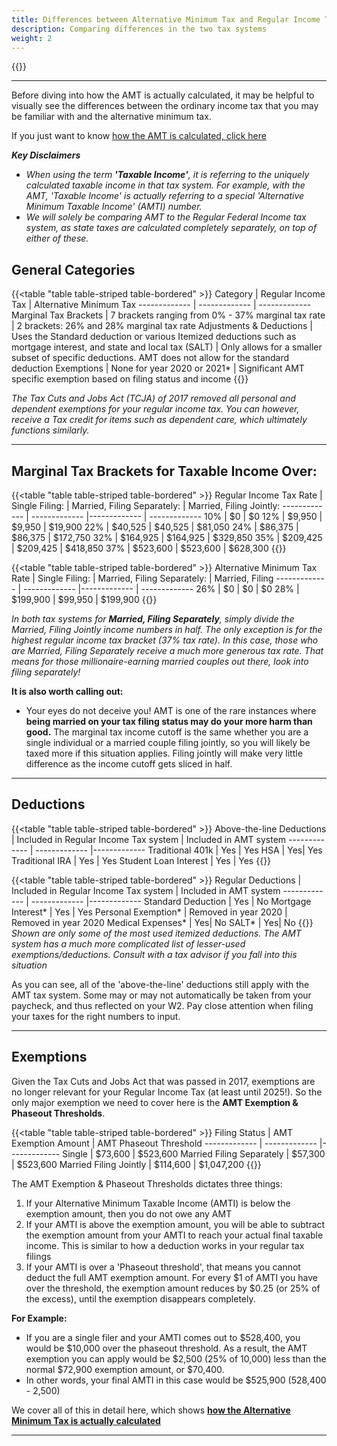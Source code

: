 ```yaml
---
title: Differences between Alternative Minimum Tax and Regular Income Tax
description: Comparing differences in the two tax systems
weight: 2
---
```

{{<disclaimer>}}

------------------
Before diving into how the AMT is actually calculated, it may be helpful to visually see the differences between the ordinary income tax that you may be familiar with and the alternative minimum tax.

If you just want to know [how the AMT is calculated, click here](/learn_about_the_amt/how-to-calculate-alternative-minimum-tax)

***Key Disclaimers***
- *When using the term **'Taxable Income'**, it is referring to the uniquely calculated taxable income in that tax system. For example, with the AMT, 'Taxable Income' is actually referring to a special 'Alternative Minimum Taxable Income' (AMTI) number.*
- *We will solely be comparing AMT to the Regular Federal Income tax system, as state taxes are calculated completely separately, on top of either of these.*

General Categories
----

{{<table "table table-striped table-bordered" >}}
  Category | Regular Income Tax  | Alternative Minimum Tax
  ------------- | ------------- | -------------
 Marginal Tax Brackets | 7 brackets ranging from 0% - 37% marginal tax rate | 2 brackets: 26% and 28% marginal tax rate
 Adjustments & Deductions | Uses the Standard deduction or various Itemized deductions such as mortgage interest, and state and local tax (SALT) | Only allows for a smaller subset of specific deductions. AMT does not allow for the standard deduction
 Exemptions | None for year 2020 or 2021* | Significant AMT specific exemption based on filing status and income
{{</table>}}

*The Tax Cuts and Jobs Act (TCJA) of 2017 removed all personal and dependent exemptions for your regular income tax. You can however, receive a Tax credit for items such as dependent care, which ultimately functions similarly.*

---------------

Marginal Tax Brackets for Taxable Income Over:
----

{{<table "table table-striped table-bordered" >}}
  Regular Income Tax Rate | Single Filing: | Married, Filing Separately: | Married, Filing Jointly:
  ------------- | ------------- |------------- | -------------
 10% | $0 | $0
 12% | $9,950 | $9,950 | $19,900
 22% | $40,525 | $40,525 | $81,050
 24% | $86,375 | $86,375 | $172,750
 32% | $164,925 | $164,925 | $329,850
 35% | $209,425 | $209,425 | $418,850
 37% | $523,600 | $523,600 | $628,300
{{</table>}}

{{<table "table table-striped table-bordered" >}}
  Alternative Minimum Tax Rate | Single Filing: | Married, Filing Separately: | Married, Filing 
  ------------- | ------------- |------------- | -------------
 26% | $0 | $0 | $0
 28% | $199,900 | $99,950 | $199,900
{{</table>}}

*In both tax systems for **Married, Filing Separately**, simply divide the Married, Filing Jointly income numbers in half. The only exception is for the highest regular income tax bracket (37% tax rate). In this case, those who are Married, Filing Separately receive a much more generous tax rate. That means for those millionaire-earning married couples out there, look into filing separately!*

**It is also worth calling out:**
- Your eyes do not deceive you! AMT is one of the rare instances where **being married on your tax filing status may do your more harm than good.** The marginal tax income cutoff is the same whether you are a single individual or a married couple filing jointly, so you will likely be taxed more if this situation applies. Filing jointly will make very little difference as the income cutoff gets sliced in half.

---------------

Deductions 
----
{{<table "table table-striped table-bordered" >}}
  Above-the-line Deductions | Included in Regular Income Tax system | Included in AMT system
  ------------- | ------------- |-------------
 Traditional 401k | Yes | Yes
 HSA | Yes| Yes
 Traditional IRA | Yes | Yes
 Student Loan Interest | Yes | Yes
{{</table>}}

{{<table "table table-striped table-bordered" >}}
  Regular Deductions | Included in Regular Income Tax system | Included in AMT system
  ------------- | ------------- |-------------
 Standard Deduction | Yes | No
 Mortgage Interest* | Yes | Yes
 Personal Exemption* | Removed in year 2020 | Removed in year 2020
 Medical Expenses* | Yes| No
 SALT* | Yes| No
{{</table>}}
*Shown are only some of the most used itemized deductions. The AMT system has a much more complicated list of lesser-used exemptions/deductions. Consult with a tax advisor if you fall into this situation*

As you can see, all of the 'above-the-line' deductions still apply with the AMT tax system. Some may or may not automatically be taken from your paycheck, and thus reflected on your W2. Pay close attention when filing your taxes for the right numbers to input.

---------------

Exemptions
----
Given the Tax Cuts and Jobs Act that was passed in 2017, exemptions are no longer relevant for your Regular Income Tax (at least until 2025!). So the only major exemption we need to cover here is the **AMT Exemption & Phaseout Thresholds**.

{{<table "table table-striped table-bordered" >}}
  Filing Status | AMT Exemption Amount | AMT Phaseout Threshold
  ------------- | ------------- |-------------
 Single | $73,600 | $523,600
 Married Filing Separately | $57,300 | $523,600
 Married Filing Jointly | $114,600 | $1,047,200
{{</table>}}

The AMT Exemption & Phaseout Thresholds dictates three things:

1. If your Alternative Minimum Taxable Income (AMTI) is below the exemption amount, then you do not owe any AMT
2. If your AMTI is above the exemption amount, you will be able to subtract the exemption amount from your AMTI to reach your actual final taxable income. This is similar to how a deduction works in your regular tax filings
3. If your AMTI is over a 'Phaseout threshold', that means you cannot deduct the full AMT exemption amount. For every $1 of AMTI you have over the threshold, the exemption amount reduces by $0.25 (or 25% of the excess), until the exemption disappears completely.

**For Example:**
- If you are a single filer and your AMTI comes out to $528,400, you would be $10,000 over the phaseout threshold. As a result, the AMT exemption you can apply would be $2,500 (25% of 10,000) less than the normal $72,900 exemption amount, or $70,400.
- In other words, your final AMTI in this case would be $525,900 (528,400 - 2,500)

We cover all of this in detail here, which shows **[how the Alternative Minimum Tax is actually calculated](/learn_about_the_amt/how-to-calculate-alternative-minimum-tax)**

---------------
